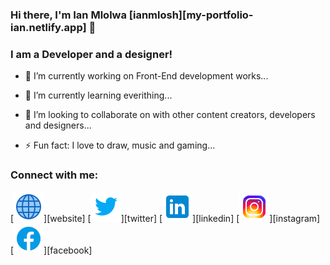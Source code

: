 ### Hi there, I'm Ian Mlolwa [ianmlosh][my-portfolio-ian.netlify.app] 👋

### I am a Developer and a designer!

- 🔭 I’m currently working on Front-End development works...

- 🌱 I’m currently learning everithing...

- 👯 I’m looking to collaborate on with other content creators, developers and designers...
<!--
- 🤔 I’m looking for help with ...
- 💬 Ask me about ...
- 📫 How to reach me: ...
- 😄 Pronouns: ...
  -->
- ⚡ Fun fact: I love to draw, music and gaming...

### Connect with me:

[<img src="images/globe-icon.png" />][website]
[<img src="images/twitter-icon.png"/>][twitter]
[<img src="images/linkedin-icon.png"/>][linkedin]
[<img src="images/instagram-icon.png"/>][instagram]
[<img src="images/facebook-icon.png"/>][facebook]
